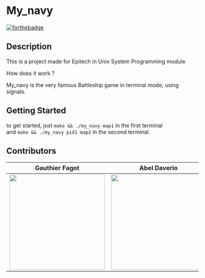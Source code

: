 # My_navy
[![forthebadge](https://forthebadge.com/images/featured/featured-built-with-love.svg)](https://forthebadge.com)

## Description

This is a project made for Epitech in Unix System Programming module

How does it work ?

My_navy is the very famous Battleship game in terminal mode, using signals.

## Getting Started

to get started, just ```make && ./my_navy map1``` in the first terminal \
and ```make && ./my_navy pid1 map2``` in the second terminal.


## Contributors
| Gauthier Fagot                                           | Abel Daverio                                          
|-----------------------------------------------------------|-----------------------------------------------------------|
| <img src="https://github.com/gauthierfagot.png" width="250em"/> | <img src="https://github.com/abeldaverio.png" width="250em"/> |
